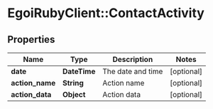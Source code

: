 # EgoiRubyClient::ContactActivity

## Properties
Name | Type | Description | Notes
------------ | ------------- | ------------- | -------------
**date** | **DateTime** | The date and time | [optional] 
**action_name** | **String** | Action name | [optional] 
**action_data** | **Object** | Action data | [optional] 


